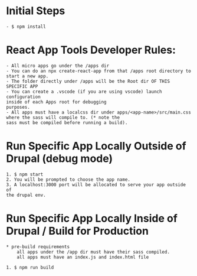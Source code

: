 # Initial Steps
    - $ npm install

# React App Tools Developer Rules:

    - All micro apps go under the /apps dir
    - You can do an npx create-react-app from that /apps root directory to 
    start a new app.
    - The folder directly under /apps will be the Root dir OF THIS SPECIFIC APP
    - You can create a .vscode (if you are using vscode) launch configuration
    inside of each Apps root for debugging 
    purposes.
    - All apps must have a localcss dir under apps/<app-name>/src/main.css 
    where the sass will compile to. (* note the 
    sass must be compiled before running a build).

# Run Specific App Locally Outside of Drupal (debug mode)

    1. $ npm start
    2. You will be prompted to choose the app name.
    3. A localhost:3000 port will be allocated to serve your app outside of 
    the drupal env.

# Run Specific App Locally Inside of Drupal / Build for Production

    * pre-build requirements
        all apps under the /app dir must have their sass compiled.
        all apps must have an index.js and index.html file

    1. $ npm run build
